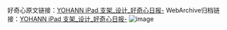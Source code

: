 好奇心原文链接：[YOHANN iPad 支架_设计_好奇心日报-](https://www.qdaily.com/articles/2298.html)
WebArchive归档链接：[YOHANN iPad 支架_设计_好奇心日报-](http://web.archive.org/web/20190623151018/https://www.qdaily.com/articles/2298.html)
![image](http://ww3.sinaimg.cn/large/007d5XDply1g3v67254b5j30u03a9du6)